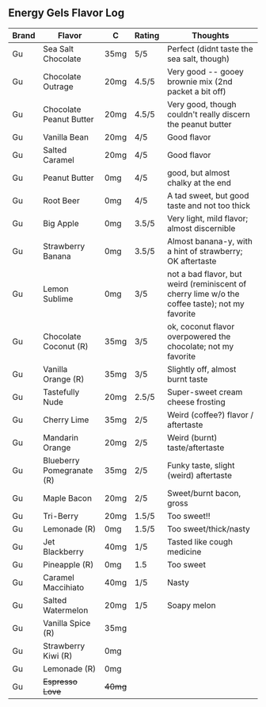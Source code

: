 
## Energy Gels Flavor Log

| Brand | Flavor | C | Rating | Thoughts |
|-------|--------|---|--------|----------|
| Gu | Sea Salt Chocolate | 35mg | 5/5 | Perfect (didnt taste the sea salt, though) |
| Gu | Chocolate Outrage | 20mg | 4.5/5 | Very good -- gooey brownie mix (2nd packet a bit off) |
| Gu | Chocolate Peanut Butter | 20mg | 4.5/5 | Very good, though couldn't really discern the peanut butter |
| Gu | Vanilla Bean | 20mg | 4/5 | Good flavor |
| Gu | Salted Caramel | 20mg | 4/5 | Good flavor |
| Gu | Peanut Butter | 0mg | 4/5 | good, but almost chalky at the end |
| Gu | Root Beer | 0mg | 4/5 | A tad sweet, but good taste and not too thick |
| Gu | Big Apple | 0mg | 3.5/5 | Very light, mild flavor; almost discernible |
| Gu | Strawberry Banana | 0mg | 3.5/5 | Almost banana-y, with a hint of strawberry; OK aftertaste |
| Gu | Lemon Sublime | 0mg | 3/5 | not a bad flavor, but weird (reminiscent of cherry lime w/o the coffee taste); not my favorite |
| Gu | Chocolate Coconut (R) | 35mg | 3/5 | ok, coconut flavor overpowered the chocolate; not my favorite |
| Gu | Vanilla Orange (R) | 35mg | 3/5 | Slightly off, almost burnt taste |
| Gu | Tastefully Nude | 20mg | 2.5/5 | Super-sweet cream cheese frosting |
| Gu | Cherry Lime | 35mg | 2/5 | Weird (coffee?) flavor / aftertaste |
| Gu | Mandarin Orange | 20mg | 2/5 | Weird (burnt) taste/aftertaste |
| Gu | Blueberry Pomegranate (R) | 35mg | 2/5 | Funky taste, slight (weird) aftertaste |
| Gu | Maple Bacon | 20mg | 2/5 | Sweet/burnt bacon, gross |
| Gu | Tri-Berry | 20mg | 1.5/5 | Too sweet!! | 
| Gu | Lemonade (R) | 0mg | 1.5/5 | Too sweet/thick/nasty | 
| Gu | Jet Blackberry | 40mg | 1/5 | Tasted like cough medicine | 
| Gu | Pineapple (R) | 0mg | 1.5 | Too sweet |
| Gu | Caramel Maccihiato | 40mg | 1/5 | Nasty |
| Gu | Salted Watermelon | 20mg | 1/5 | Soapy melon |
| Gu | Vanilla Spice (R) | 35mg | | |
| Gu | Strawberry Kiwi (R) | 0mg | | |
| Gu | Lemonade (R) | 0mg | | |
| Gu | ~~Espresso Love~~ | ~~40mg~~ | | |
